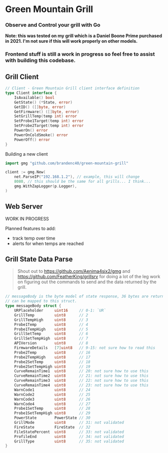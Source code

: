 # Green Mountain Grill

### Observe and Control your grill with Go

__Note: this was tested on my grill which is a Daniel Boone Prime purchased 
in 2021. I'm  not sure if this will work properly on other models.__

### Frontend stuff is still a work in progress so feel free to assist with building this codebase.

## Grill Client

```go
// Client - Green Mountain Grill client interface definition
type Client interface {
	IsAvailable() bool
	GetState() (*State, error)
	GetID() ([]byte, error)
	GetFirmware() ([]byte, error)
	SetGrillTemp(temp int) error
	SetProbe1Target(temp int) error
	SetProbe2Target(temp int) error
	PowerOn() error
	PowerOnColdSmoke() error
	PowerOff() error
}
```

Building a new client
```go
import gmg "github.com/brandenc40/green-mountain-grill"

client := gmg.New(
	net.ParseIP("192.168.1.2"), // example, this will change
	8080, // this should be the same for all grills... I think...
	gmg.WithZapLogger(p.Logger),
)
```

## Web Server

WORK IN PROGRESS

Planned features to add:
- track temp over time
- alerts for when temps are reached

## Grill State Data Parse

> Shout out to https://github.com/Aenima4six2/gmg and https://github.com/FeatherKing/grillsrv 
> for doing a lot of the leg work on figuring out the commands to send and the 
> data returned by the grill.

```go
// messageBody is the byte model of state response, 36 bytes are returned by the grill and
// can be mapped to this struct.
type messageBody struct {
	URPlaceholder     uint16     // 0-1: `UR`
	GrillTemp         uint8      // 2
	GrillTempHigh     uint8      // 3
	Probe1Temp        uint8      // 4
	Probe1TempHigh    uint8      // 5
	GrillSetTemp      uint8      // 6
	GrillSetTempHigh  uint8      // 7
	APIVersion        uint8      // 8
	FirmwareDetails   [7]uint8   // 9-15: not sure how to read this
	Probe2Temp        uint8      // 16
	Probe2TempHigh    uint8      // 17
	Probe2SetTemp     uint8      // 18
	Probe2SetTempHigh uint8      // 19
	CurveRemainTime1  uint8      // 20: not sure how to use this
	CurveRemainTime2  uint8      // 21: not sure how to use this
	CurveRemainTime3  uint8      // 22: not sure how to use this
	CurveRemainTime4  uint8      // 23: not sure how to use this
	WarnCode1         uint8      // 24
	WarnCode2         uint8      // 25
	WarnCode3         uint8      // 26
	WarnCode4         uint8      // 27
	Probe1SetTemp     uint8      // 28
	Probe1SetTempHigh uint8      // 29
	PowerState        PowerState // 30
	GrillMode         uint8      // 31: not validated
	FireState         FireState  // 32
	FileStatePercent  uint8      // 33: not validated
	ProfileEnd        uint8      // 34: not validated
	GrillType         uint8      // 35: not validated
}
```
